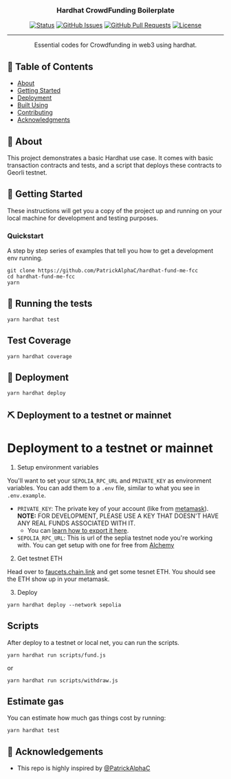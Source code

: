 <h3 align="center">Hardhat CrowdFunding Boilerplate</h3>

<div align="center">

  [![Status](https://img.shields.io/badge/status-active-success.svg)]() 
  [![GitHub Issues](https://img.shields.io/github/issues/kylelobo/The-Documentation-Compendium.svg)](https://github.com/0xdany/hardhat-fund-me-bp/issues)
  [![GitHub Pull Requests](https://img.shields.io/github/issues-pr/kylelobo/The-Documentation-Compendium.svg)](https://github.com/0xdany/hardhat-fund-me-bp/pulls)
  [![License](https://img.shields.io/badge/license-MIT-blue.svg)](/LICENSE)

</div>

---

<p align="center"> Essential codes for Crowdfunding in web3 using hardhat.
    <br> 
</p>

## 📝 Table of Contents
- [About](#about)
- [Getting Started](#getting_started)
- [Deployment](#deployment)
- [Built Using](#built_using)
- [Contributing](../CONTRIBUTING.md)
- [Acknowledgments](#acknowledgement)

## 🧐 About <a name = "about"></a>
This project demonstrates a basic Hardhat use case. It comes with basic transaction contracts and tests, and a script that deploys these contracts to Georli testnet.

## 🏁 Getting Started <a name = "getting_started"></a>
These instructions will get you a copy of the project up and running on your local machine for development and testing purposes. 

### Quickstart
A step by step series of examples that tell you how to get a development env running.

```shell
git clone https://github.com/PatrickAlphaC/hardhat-fund-me-fcc
cd hardhat-fund-me-fcc
yarn
```

## 🔧 Running the tests <a name = "tests"></a>
```
yarn hardhat test
`````

## Test Coverage

```
yarn hardhat coverage
```


## 🚀 Deployment <a name = "deployment"></a>

```
yarn hardhat deploy
```

## ⛏️ Deployment to a testnet or mainnet <a name = "built_using"></a>
# Deployment to a testnet or mainnet

1. Setup environment variables

You'll want to set your `SEPOLIA_RPC_URL` and `PRIVATE_KEY` as environment variables. You can add them to a `.env` file, similar to what you see in `.env.example`.

- `PRIVATE_KEY`: The private key of your account (like from [metamask](https://metamask.io/)). **NOTE:** FOR DEVELOPMENT, PLEASE USE A KEY THAT DOESN'T HAVE ANY REAL FUNDS ASSOCIATED WITH IT.
  - You can [learn how to export it here](https://metamask.zendesk.com/hc/en-us/articles/360015289632-How-to-Export-an-Account-Private-Key).
- `SEPOLIA_RPC_URL`: This is url of the seplia testnet node you're working with. You can get setup with one for free from [Alchemy](https://alchemy.com/?a=673c802981)

2. Get testnet ETH

Head over to [faucets.chain.link](https://faucets.chain.link/) and get some tesnet ETH. You should see the ETH show up in your metamask.

3. Deploy

```
yarn hardhat deploy --network sepolia
```
## Scripts

After deploy to a testnet or local net, you can run the scripts. 

```
yarn hardhat run scripts/fund.js
```

or
```
yarn hardhat run scripts/withdraw.js
```

## Estimate gas

You can estimate how much gas things cost by running:

```
yarn hardhat test
```

## 🎉 Acknowledgements <a name = "acknowledgement"></a>
- This repo is highly inspired by [@PatrickAlphaC](https://github.com/PatrickAlphaC)

